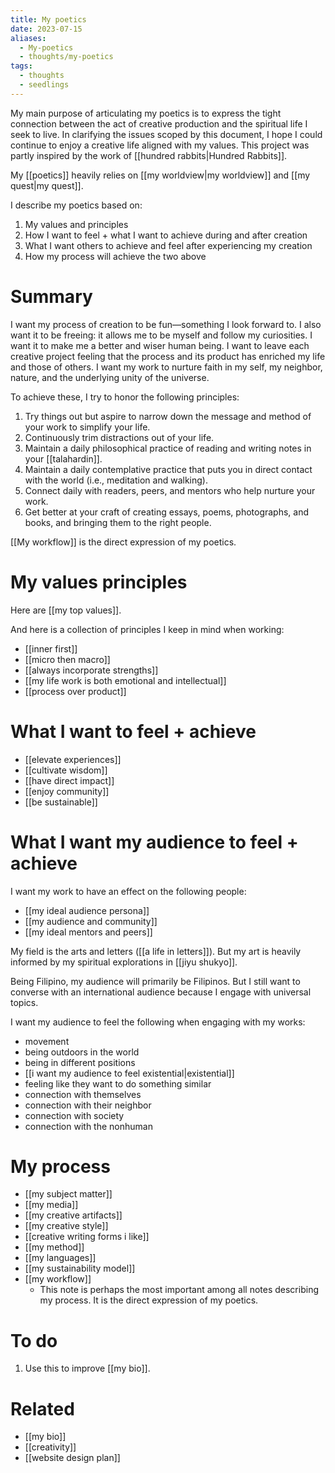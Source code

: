 ```yaml
---
title: My poetics
date: 2023-07-15
aliases:
  - My-poetics
  - thoughts/my-poetics
tags:
  - thoughts
  - seedlings
---
```

My main purpose of articulating my poetics is to express the tight connection between the act of creative production and the spiritual life I seek to live. In clarifying the issues scoped by this document, I hope I could continue to enjoy a creative life aligned with my values. This project was partly inspired by the work of [[hundred rabbits|Hundred Rabbits]].

My [[poetics]] heavily relies on [[my worldview|my worldview]] and [[my quest|my quest]].

I describe my poetics based on:
1. My values and principles
2. How I want to feel + what I want to achieve during and after creation
3. What I want others to achieve and feel after experiencing my creation
4. How my process will achieve the two above

# Summary

I want my process of creation to be fun—something I look forward to. I also want it to be freeing: it allows me to be myself and follow my curiosities. I want it to make me a better and wiser human being. I want to leave each creative project feeling that the process and its product has enriched my life and those of others. I want my work to nurture faith in my self, my neighbor, nature, and the underlying unity of the universe.

To achieve these, I try to honor the following principles:

1. Try things out but aspire to narrow down the message and method of your work to simplify your life.
2. Continuously trim distractions out of your life.
3. Maintain a daily philosophical practice of reading and writing notes in your [[talahardin]].
4. Maintain a daily contemplative practice that puts you in direct contact with the world (i.e., meditation and walking).
5. Connect daily with readers, peers, and mentors who help nurture your work.
6. Get better at your craft of creating essays, poems, photographs, and books, and bringing them to the right people.

[[My workflow]] is the direct expression of my poetics.

# My values principles

Here are [[my top values]].

And here is a collection of principles I keep in mind when working:

- [[inner first]]
- [[micro then macro]]
- [[always incorporate strengths]]
- [[my life work is both emotional and intellectual]]
- [[process over product]]

# What I want to feel + achieve

- [[elevate experiences]]
- [[cultivate wisdom]]
- [[have direct impact]]
- [[enjoy community]]
- [[be sustainable]]

# What I want my audience to feel + achieve

I want my work to have an effect on the following people:

- [[my ideal audience persona]]
- [[my audience and community]]
- [[my ideal mentors and peers]]

My field is the arts and letters ([[a life in letters]]). But my art is heavily informed by my spiritual explorations in [[jiyu shukyo]].

Being Filipino, my audience will primarily be Filipinos. But I still want to converse with an international audience because I engage with universal topics.

I want my audience to feel the following when engaging with my works:
- movement
- being outdoors in the world
- being in different positions
- [[i want my audience to feel existential|existential]]
- feeling like they want to do something similar
- connection with themselves
- connection with their neighbor
- connection with society
- connection with the nonhuman

# My process

- [[my subject matter]]
- [[my media]]
- [[my creative artifacts]]
- [[my creative style]]
- [[creative writing forms i like]]
- [[my method]]
- [[my languages]]
- [[my sustainability model]]
- [[my workflow]]
	- This note is perhaps the most important among all notes describing my process. It is the direct expression of my poetics.

# To do

1. Use this to improve [[my bio]].

# Related

- [[my bio]]
- [[creativity]]
- [[website design plan]]